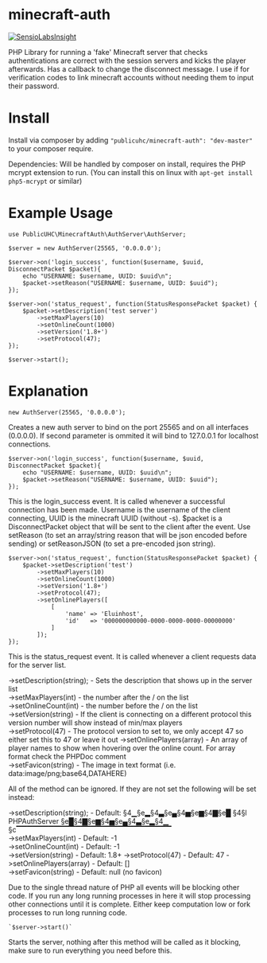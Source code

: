 minecraft-auth
==============

[![SensioLabsInsight](https://insight.sensiolabs.com/projects/eb2f9934-6463-43c2-8b21-1efb511cfd82/small.png)](https://insight.sensiolabs.com/projects/eb2f9934-6463-43c2-8b21-1efb511cfd82)

PHP Library for running a 'fake' Minecraft server that checks authentications are correct with the session servers and 
kicks the player afterwards. Has a callback to change the disconnect message. I use if for verification codes to link minecraft
accounts without needing them to input their password.

Install
=======

Install via composer by adding `"publicuhc/minecraft-auth": "dev-master"` to your composer require.

Dependencies: Will be handled by composer on install, requires the PHP mcrypt extension to run. (You can install this on linux with `apt-get install php5-mcrypt` or similar)

Example Usage
=============

    use PublicUHC\MinecraftAuth\AuthServer\AuthServer;

    $server = new AuthServer(25565, '0.0.0.0');
    
    $server->on('login_success', function($username, $uuid, DisconnectPacket $packet){
        echo "USERNAME: $username, UUID: $uuid\n";
        $packet->setReason("USERNAME: $username, UUID: $uuid");
    });
    
    $server->on('status_request', function(StatusResponsePacket $packet) {
        $packet->setDescription('test server')
            ->setMaxPlayers(10)
            ->setOnlineCount(1000)
            ->setVersion('1.8+')
            ->setProtocol(47);
    });
    
    $server->start();
    
Explanation
===========

    new AuthServer(25565, '0.0.0.0');
    
Creates a new auth server to bind on the port 25565 and on all interfaces (0.0.0.0). 
If second parameter is ommited it will bind to 127.0.0.1 for localhost connections.

    $server->on('login_success', function($username, $uuid, DisconnectPacket $packet){
        echo "USERNAME: $username, UUID: $uuid\n";
        $packet->setReason("USERNAME: $username, UUID: $uuid");
    });
    
This is the login_success event. It is called whenever a successful connection has been made.
Username is the username of the client connecting, UUID is the minecraft UUID (without -s). $packet is a DisconnectPacket
object that will be sent to the client after the event. Use setReason (to set an array/string reason that will be json encoded before sending) 
or setReasonJSON (to set a pre-encoded json string). 

    $server->on('status_request', function(StatusResponsePacket $packet) {
        $packet->setDescription('test')
            ->setMaxPlayers(10)
            ->setOnlineCount(1000)
            ->setVersion('1.8+')
            ->setProtocol(47);
            ->setOnlinePlayers([
                [
                    'name' => 'Eluinhost',
                    'id'   => '000000000000-0000-0000-0000-00000000'
                ]
            ]);
    });
    
This is the status_request event. It is called whenever a client requests data for the server list.

->setDescription(string); - Sets the description that shows up in the server list  
->setMaxPlayers(int)      - the number after the / on the list  
->setOnlineCount(int)     - the number before the / on the list  
->setVersion(string)      - If the client is connecting on a different protocol this version number will show instead of min/max players  
->setProtocol(47)         - The protocol version to set to, we only accept 47 so either set this to 47 or leave it out
->setOnlinePlayers(array) - An array of player names to show when hovering over the online count. For array format check the PHPDoc comment   
->setFavicon(string)      - The image in text format (i.e. data:image/png;base64,DATAHERE)     

All of the method can be ignored. If they are not set the following will be set instead:

->setDescription(string); - Default: §4▁§e▂§4▃§e▄§4▅§e▆§4▇§e█ §4§l   PHPAuthServer   §e█§4▇§e▆§4▅§e▄§4▃§e▂§4▁ §c▔▔▔▔▔▔▔▔▔▔▔▔▔▔▔▔▔▔▔▔▔▔▔▔▔▔▔▔▔  
->setMaxPlayers(int)      - Default: -1  
->setOnlineCount(int)     - Default: -1  
->setVersion(string)      - Default: 1.8+
->setProtocol(47)         - Default: 47
->setOnlinePlayers(array) - Default: []  
->setFavicon(string)      - Default: null (no favicon)  
    
Due to the single thread nature of PHP all events will be blocking other code. If you run any
long running processes in here it will stop processing other connections until it is complete. Either keep computation low or fork
processes to run long running code.

    `$server->start()`
    
Starts the server, nothing after this method will be called as it blocking, make sure to run everything you need before this.
